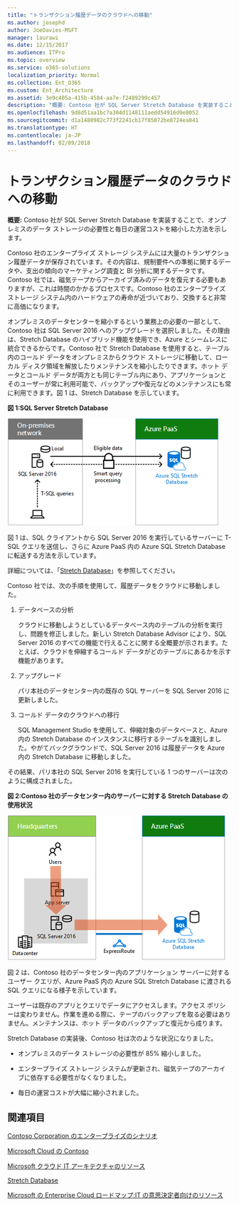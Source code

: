 ```yaml
---
title: "トランザクション履歴データのクラウドへの移動"
ms.author: josephd
author: JoeDavies-MSFT
manager: laurawi
ms.date: 12/15/2017
ms.audience: ITPro
ms.topic: overview
ms.service: o365-solutions
localization_priority: Normal
ms.collection: Ent_O365
ms.custom: Ent_Architecture
ms.assetid: 3e9c405a-415b-4584-aa7e-f2489299c457
description: "概要: Contoso 社が SQL Server Stretch Database を実装することで、オンプレミスのデータ ストレージの必要性と毎日の運営コストを縮小した方法を示します。"
ms.openlocfilehash: 9d8d51aa1bc7a304d1148111aedd54916d9e8052
ms.sourcegitcommit: d1a1480982c773f2241cb17f85072be8724ea841
ms.translationtype: HT
ms.contentlocale: ja-JP
ms.lasthandoff: 02/09/2018
---
```

# <a name="moving-historical-transaction-data-to-the-cloud"></a>トランザクション履歴データのクラウドへの移動

 **概要:** Contoso 社が SQL Server Stretch Database を実装することで、オンプレミスのデータ ストレージの必要性と毎日の運営コストを縮小した方法を示します。
  
Contoso 社のエンタープライズ ストレージ システムには大量のトランザクション履歴データが保存されています。その内容は、規制要件への準拠に関するデータや、支出の傾向のマーケティング調査と BI 分析に関するデータです。Contoso 社では、磁気テープからアーカイブ済みのデータを復元する必要もありますが、これは時間のかかるプロセスです。Contoso 社のエンタープライズ ストレージ システム内のハードウェアの寿命が近づいており、交換すると非常に高価になります。 
  
オンプレミスのデータセンターを縮小するという業務上の必要の一部として、Contoso 社は SQL Server 2016 へのアップグレードを選択しました。その理由は、Stretch Database のハイブリッド機能を使用でき、Azure とシームレスに統合できるからです。Contoso 社で Stretch Database を使用すると、テーブル内のコールド データをオンプレミスからクラウド ストレージに移動して、ローカル ディスク領域を解放したりメンテナンスを縮小したりできます。ホット データとコールド データが両方とも同じテーブル内にあり、アプリケーションとそのユーザーが常に利用可能で、バックアップや復元などのメンテナンスにも常に利用できます。図 1 は、Stretch Database を示しています。
  
**図 1:SQL Server Stretch Database**

![ハイブリッド データ ソリューションとしての SQL Server Stretch Database](images/Contoso_Poster/StretchDB01.png)
  
図 1 は、SQL クライアントから SQL Server 2016 を実行しているサーバーに T-SQL クエリを送信し、さらに Azure PaaS 内の Azure SQL Stretch Database に転送する方法を示しています。
  
詳細については、「[Stretch Database](https://msdn.microsoft.com/library/dn935011.aspx)」を参照してください。
  
Contoso 社では、次の手順を使用して、履歴データをクラウドに移動しました。
  
1. データベースの分析
    
    クラウドに移動しようとしているデータベース内のテーブルの分析を実行し、問題を修正しました。新しい Stretch Database Advisor により、SQL Server 2016 のすべての機能で行えることに関する全概要が示されます。たとえば、クラウドを伸縮するコールド データがどのテーブルにあるかを示す機能があります。
    
2. アップグレード
    
    パリ本社のデータセンター内の既存の SQL サーバーを SQL Server 2016 に更新しました。
    
3. コールド データのクラウドへの移行
    
    SQL Management Studio を使用して、伸縮対象のデータベースと、Azure 内の Stretch Database のインスタンスに移行するテーブルを識別しました。やがてバックグラウンドで、SQL Server 2016 は履歴データを Azure 内の Stretch Database に移動しました。
    
その結果、パリ本社の SQL Server 2016 を実行している 1 つのサーバーは次のように構成されました。
  
**図 2:Contoso 社のデータセンター内のサーバーに対する Stretch Database の使用状況**

![SQL Server を実行している 1 台のコンピューター向け Contoso 社の構成 SQL Server Stretch Database](images/Contoso_Poster/StretchDB02.png)

  
図 2 は、Contoso 社のデータセンター内のアプリケーション サーバーに対するユーザー クエリが、Azure PaaS 内の Azure SQL Stretch Database に渡される SQL クエリになる様子を示しています。
  
ユーザーは既存のアプリとクエリでデータにアクセスします。アクセス ポリシーは変わりません。作業を進める際に、テープのバックアップを取る必要はありません。メンテナンスは、ホット データのバックアップと復元から成ります。
  
Stretch Database の実装後、Contoso 社は次のような状況になりました。
  
- オンプレミスのデータ ストレージの必要性が 85% 縮小しました。
    
- エンタープライズ ストレージ システムが更新され、磁気テープのアーカイブに依存する必要性がなくなりました。
    
- 毎日の運営コストが大幅に縮小されました。
    
## <a name="see-also"></a>関連項目

[Contoso Corporation のエンタープライズのシナリオ](enterprise-scenarios-for-the-contoso-corporation.md)
  
[Microsoft Cloud の Contoso](contoso-in-the-microsoft-cloud.md)
  
[Microsoft クラウド IT アーキテクチャのリソース](microsoft-cloud-it-architecture-resources.md)

[Stretch Database](https://msdn.microsoft.com/library/dn935011.aspx)
  
[Microsoft の Enterprise Cloud ロードマップ:IT の意思決定者向けのリソース](https://sway.com/FJ2xsyWtkJc2taRD)





